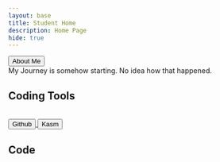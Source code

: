 ```yaml
---
layout: base
title: Student Home 
description: Home Page
hide: true
---
```

 <a href="aboutme.html"> 
   <button>About Me</button>
 </a>

<br>
My Journey is somehow starting. No idea how that happened.
<br>

## Coding Tools
<br>

<a href="https://github.com/">
<button> Github </button>
</a>

<a href="https://kasm.nighthawkcodingsociety.com/">
<button>Kasm</button>
</a>

<br>

## Code
